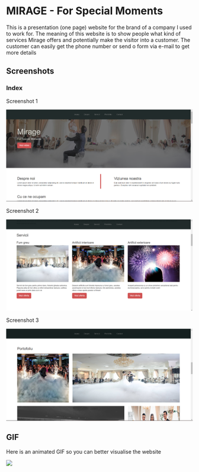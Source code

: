 # MIRAGE - For Special Moments

This is a presentation (one page) website for the brand of a company I used to work for. The meaning of this website is to show people what kind of services Mirage offers and potentially make the visitor into a customer. The customer can easily get the phone number or send o form via e-mail to get more details

## Screenshots

### Index

Screenshot 1

<img src="/readme-img/index1.png">

Screenshot 2

<img src="/readme-img/index2.png">

Screenshot 3

<img src="/readme-img/index3.png">

## GIF
Here is an animated GIF so you can better visualise the website

<img src="/readme-img/gif.gif">
